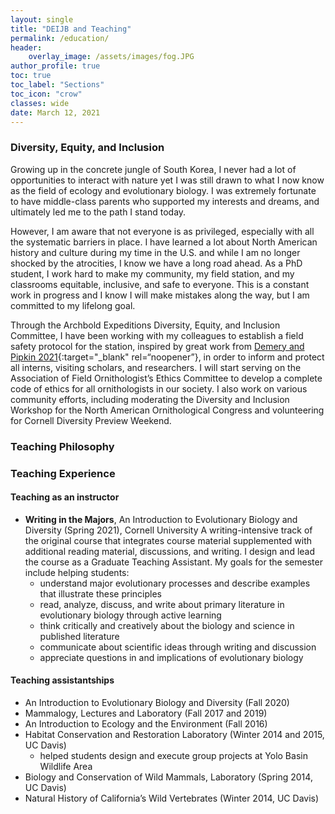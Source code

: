 ```yaml
---
layout: single
title: "DEIJB and Teaching"
permalink: /education/
header:
    overlay_image: /assets/images/fog.JPG
author_profile: true
toc: true
toc_label: "Sections"
toc_icon: "crow"
classes: wide
date: March 12, 2021
---
```



### Diversity, Equity, and Inclusion

Growing up in the concrete jungle of South Korea, I never had a lot of opportunities to interact with nature yet I was still drawn to what I now know as the field of ecology and evolutionary biology. I was extremely fortunate to have middle-class parents who supported my interests and dreams, and ultimately led me to the path I stand today.

However, I am aware that not everyone is as privileged, especially with all the systematic barriers in place. I have learned a lot about North American history and culture during my time in the U.S. and while I am no longer shocked by the atrocities, I know we have a long road ahead. As a PhD student, I work hard to make my community, my field station, and my classrooms equitable, inclusive, and safe to everyone. This is a constant work in progress and I know I will make mistakes along the way, but I am committed to my lifelong goal.

Through the Archbold Expeditions Diversity, Equity, and Inclusion Committee, I have been working with my colleagues to establish a field safety protocol for the station, inspired by great work from [Demery and Pipkin 2021](https://www.nature.com/articles/s41559-020-01328-5?proof=t){:target="\_blank" rel=“noopener”}, in order to inform and protect all interns, visiting scholars, and researchers. I will start serving on the Association of Field Ornithologist’s Ethics Committee to develop a complete code of ethics
for all ornithologists in our society. I also work on various community efforts, including moderating the Diversity and Inclusion Workshop for the North American Ornithological Congress and volunteering for Cornell Diversity Preview Weekend.

### Teaching Philosophy


### Teaching Experience
#### Teaching as an instructor
  - **Writing in the Majors**, An Introduction to Evolutionary Biology and Diversity (Spring 2021), Cornell University A writing-intensive track of the original course that integrates course material supplemented with additional reading material, discussions, and writing. I design and lead the course as a Graduate Teaching Assistant. My goals for the semester include helping students:
      - understand major evolutionary processes and describe examples that illustrate these principles
      - read, analyze, discuss, and write about primary literature in evolutionary biology through active learning
      - think critically and creatively about the biology and science in published literature
      - communicate about scientific ideas through writing and discussion
      - appreciate questions in and implications of evolutionary biology

#### Teaching assistantships
  - An Introduction to Evolutionary Biology and Diversity (Fall 2020)
  - Mammalogy, Lectures and Laboratory (Fall 2017 and 2019)
  - An Introduction to Ecology and the Environment (Fall 2016)
  - Habitat Conservation and Restoration Laboratory (Winter 2014 and
    2015, UC Davis)
      - helped students design and execute group projects at Yolo Basin
        Wildlife Area
  - Biology and Conservation of Wild Mammals, Laboratory (Spring 2014,
    UC Davis)
  - Natural History of California’s Wild Vertebrates (Winter 2014, UC
    Davis)
